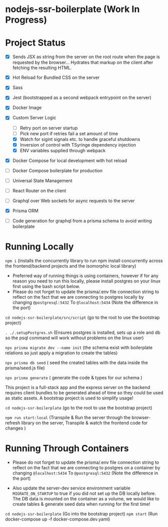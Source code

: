 # nodejs-ssr-boilerplate (Work In Progress)

# Project Status
- [x] Sends JSX as string from the server on the root route when the page is requested by the browser... Hydrates that markup on the client after fetching the resulting HTML.
- [x] Hot Reload for Bundled CSS on the server
- [x] Sass
- [x] Jest (bootstrapped as a second webpack entrypoint on the server) 
- [x] Docker Image
- [x] Custom Server Logic
     - [ ] Retry port on server startup
     - [ ] Pick new port if retries fail a set amount of time
     - [x] Watch for sigint signals etc. to handle graceful shutdowns
     - [x] Inversion of control with TSyringe dependency injection
     - [x] ENV variables supplied through webpack
- [x] Docker Compose for local development with hot reload
- [ ] Docker Compose boilerplate for production
- [ ] Universal State Management
- [ ] React Router on the client
- [ ] Graphql over Web sockets for async requests to the server
- [x] Prisma ORM
- [ ] Code generation for graphql from a prisma schema to avoid writing boilerplate


# Running Locally
`npm i` (installs the concurrently library to run npm install concurrently across the frontend/backend projects and the isomorphic local library)

* Preferred way of running things is using containers, however if for any reason you need to run this locally, please install postgres on your linux first using the bash script below.
* Please do not forget to update the prisma/.env file connection string to reflect on the fact that we are connecting to postgres locally by changing 
`@postgresql:5432` To `@localhost:5434` (Note the difference in the port)


`cd nodejs-ssr-boilerplate/src/script` (go to the root to use the bootstrap project)


`. ./.setupPostgres.sh` (Ensures postgres is installed, sets up a role and db so the psql command will work without problems on the linux user)


`npx prisma migrate dev --name init` (the schema exist with boilerplate relations so just apply a migration to create the tables)


`npx prisma db seed` ( seed the created tables with the data inside the prisma/seed.js file)

`npx prisma generate` ( generate the code & types for our schema )


This project is a full-stack app and the express server on the backend requires client bundles to be generated ahead of time so they could be used as static assets. A bootstrap project is used to simplify usage!

`cd nodejs-ssr-boilerplate` (go to the root to use the bootstrap project)




`npm run start:local` (Transpile & Run the server through the browser-refresh library on the server, Transpile & watch the frontend code for changes )


# Running Through Containers

* Please do not forget to update the prisma/.env file connection string to reflect on the fact that we are connecting to postgres on a container by changing 
 `@localhost:5434`  To `@postgresql:5432` (Note the difference in the port)

* Also update the server-dev service environment variable `MIGRATE_ON_STARTUP` to true if you did not set up the DB locally before. The DB data is mounted on the container as a volume, we would like to create tables & generate seed data when running for the first time!


`cd nodejs-ssr-boilerplate` (Go into the bootstrap project)
`npm start` (Run docker-compose up -f docker-compose.dev.yaml) 
